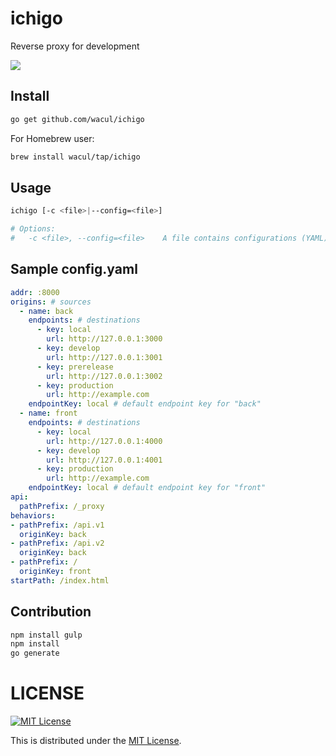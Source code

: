 # ichigo

Reverse proxy for development

![](ichigo.png)

## Install

```bash
go get github.com/wacul/ichigo
```

For Homebrew user:

```bash
brew install wacul/tap/ichigo
```

## Usage

```bash
ichigo [-c <file>|--config=<file>]

# Options:
#   -c <file>, --config=<file>    A file contains configurations (YAML). Default: config.yaml
```

## Sample config.yaml

```yaml
addr: :8000
origins: # sources
  - name: back
    endpoints: # destinations
      - key: local
        url: http://127.0.0.1:3000
      - key: develop
        url: http://127.0.0.1:3001
      - key: prerelease
        url: http://127.0.0.1:3002
      - key: production
        url: http://example.com
    endpointKey: local # default endpoint key for "back"
  - name: front
    endpoints: # destinations
      - key: local
        url: http://127.0.0.1:4000
      - key: develop
        url: http://127.0.0.1:4001
      - key: production
        url: http://example.com
    endpointKey: local # default endpoint key for "front"
api:
  pathPrefix: /_proxy
behaviors:
- pathPrefix: /api.v1
  originKey: back
- pathPrefix: /api.v2
  originKey: back
- pathPrefix: /
  originKey: front
startPath: /index.html 
```

## Contribution

```sh
npm install gulp
npm install
go generate
```

# LICENSE

[![MIT License](http://img.shields.io/badge/license-MIT-blue.svg)](http://www.opensource.org/licenses/MIT)

This is distributed under the [MIT License](http://www.opensource.org/licenses/MIT).
